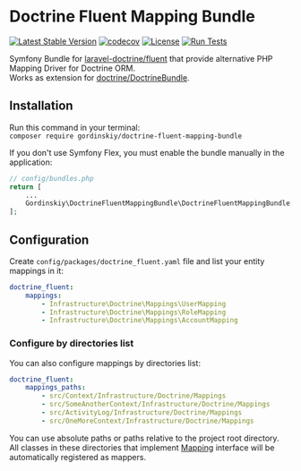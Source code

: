 # Doctrine Fluent Mapping Bundle
[![Latest Stable Version](https://poser.pugx.org/gordinskiy/doctrine-fluent-mapping-bundle/v/stable.svg)](https://packagist.org/packages/gordinskiy/doctrine-fluent-mapping-bundle)
[![codecov](https://codecov.io/github/gordinskiy/DoctrineFluentMappingBundle/branch/tests/codecov/graph/badge.svg?token=OND89Z4T29)](https://codecov.io/github/gordinskiy/DoctrineFluentMappingBundle)
[![License](https://poser.pugx.org/gordinskiy/doctrine-fluent-mapping-bundle/license.svg)](https://packagist.org/packages/gordinskiy/doctrine-fluent-mapping-bundle)
[![Run Tests](https://github.com/gordinskiy/DoctrineFluentMappingBundle/workflows/CI/badge.svg?branch=master)](https://github.com/gordinskiy/DoctrineFluentMappingBundle/actions)


Symfony Bundle for [laravel-doctrine/fluent](https://github.com/laravel-doctrine/fluent)
that provide alternative PHP Mapping Driver for Doctrine ORM.  
Works as extension for [doctrine/DoctrineBundle](https://github.com/doctrine/DoctrineBundle).

## Installation
Run this command in your terminal:  
`composer require gordinskiy/doctrine-fluent-mapping-bundle`

If you don't use Symfony Flex, you must enable the bundle manually in the application:

```php
// config/bundles.php    
return [  
    ...  
    Gordinskiy\DoctrineFluentMappingBundle\DoctrineFluentMappingBundle::class => ['all' => true],  
];
```

## Configuration

Create `config/packages/doctrine_fluent.yaml` file and list your entity mappings in it:
```yml
doctrine_fluent:
    mappings:
        - Infrastructure\Doctrine\Mappings\UserMapping
        - Infrastructure\Doctrine\Mappings\RoleMapping
        - Infrastructure\Doctrine\Mappings\AccountMapping
```

### Configure by directories list
You can also configure mappings by directories list:
```yml
doctrine_fluent:
    mappings_paths:
        - src/Context/Infrastructure/Doctrine/Mappings
        - src/SomeAnotherContext/Infrastructure/Doctrine/Mappings
        - src/ActivityLog/Infrastructure/Doctrine/Mappings
        - src/OneMoreContext/Infrastructure/Doctrine/Mappings
```
You can use absolute paths or paths relative to the project root directory.  
All classes in these directories that implement [Mapping](https://github.com/laravel-doctrine/fluent/blob/1.3/src/Mapping.php) interface will be automatically registered as mappers.
